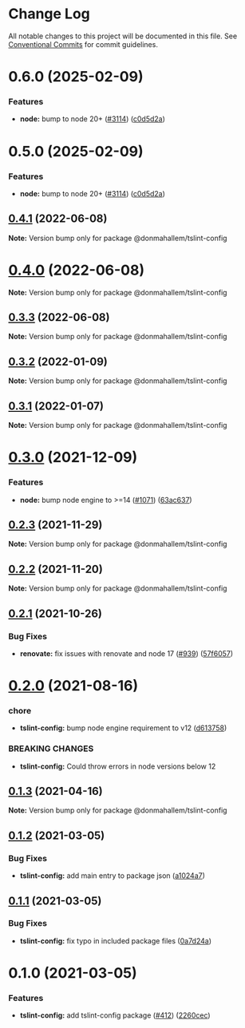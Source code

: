# Change Log

All notable changes to this project will be documented in this file.
See [Conventional Commits](https://conventionalcommits.org) for commit guidelines.

# 0.6.0 (2025-02-09)

### Features

- **node:** bump to node 20+ ([#3114](https://github.com/donmahallem/js-libs/issues/3114)) ([c0d5d2a](https://github.com/donmahallem/js-libs/commit/c0d5d2a9c19088d2f1e7c33de84e8f14bd7aa084))

# 0.5.0 (2025-02-09)

### Features

- **node:** bump to node 20+ ([#3114](https://github.com/donmahallem/js-libs/issues/3114)) ([c0d5d2a](https://github.com/donmahallem/js-libs/commit/c0d5d2a9c19088d2f1e7c33de84e8f14bd7aa084))

## [0.4.1](https://github.com/donmahallem/js-libs/compare/@donmahallem/tslint-config@0.4.0...@donmahallem/tslint-config@0.4.1) (2022-06-08)

**Note:** Version bump only for package @donmahallem/tslint-config

# [0.4.0](https://github.com/donmahallem/js-libs/compare/@donmahallem/tslint-config@0.3.2...@donmahallem/tslint-config@0.4.0) (2022-06-08)

**Note:** Version bump only for package @donmahallem/tslint-config

## [0.3.3](https://github.com/donmahallem/js-libs/compare/@donmahallem/tslint-config@0.3.2...@donmahallem/tslint-config@0.3.3) (2022-06-08)

**Note:** Version bump only for package @donmahallem/tslint-config

## [0.3.2](https://github.com/donmahallem/js-libs/compare/@donmahallem/tslint-config@0.3.1...@donmahallem/tslint-config@0.3.2) (2022-01-09)

**Note:** Version bump only for package @donmahallem/tslint-config

## [0.3.1](https://github.com/donmahallem/js-libs/compare/@donmahallem/tslint-config@0.3.0...@donmahallem/tslint-config@0.3.1) (2022-01-07)

**Note:** Version bump only for package @donmahallem/tslint-config

# [0.3.0](https://github.com/donmahallem/js-libs/compare/@donmahallem/tslint-config@0.2.3...@donmahallem/tslint-config@0.3.0) (2021-12-09)

### Features

- **node:** bump node engine to >=14 ([#1071](https://github.com/donmahallem/js-libs/issues/1071)) ([63ac637](https://github.com/donmahallem/js-libs/commit/63ac63722f070970e7d42062b900deaff63dffdc))

## [0.2.3](https://github.com/donmahallem/js-libs/compare/@donmahallem/tslint-config@0.2.2...@donmahallem/tslint-config@0.2.3) (2021-11-29)

**Note:** Version bump only for package @donmahallem/tslint-config

## [0.2.2](https://github.com/donmahallem/js-libs/compare/@donmahallem/tslint-config@0.2.1...@donmahallem/tslint-config@0.2.2) (2021-11-20)

**Note:** Version bump only for package @donmahallem/tslint-config

## [0.2.1](https://github.com/donmahallem/js-libs/compare/@donmahallem/tslint-config@0.2.0...@donmahallem/tslint-config@0.2.1) (2021-10-26)

### Bug Fixes

- **renovate:** fix issues with renovate and node 17 ([#939](https://github.com/donmahallem/js-libs/issues/939)) ([57f6057](https://github.com/donmahallem/js-libs/commit/57f6057542b9b7f8d70a544a37fe36bf98c859dc))

# [0.2.0](https://github.com/donmahallem/js-libs/compare/@donmahallem/tslint-config@0.1.3...@donmahallem/tslint-config@0.2.0) (2021-08-16)

### chore

- **tslint-config:** bump node engine requirement to v12 ([d613758](https://github.com/donmahallem/js-libs/commit/d613758bca6aee5477033371dbd896d7c74992ae))

### BREAKING CHANGES

- **tslint-config:** Could throw errors in node versions below 12

## [0.1.3](https://github.com/donmahallem/js-libs/compare/@donmahallem/tslint-config@0.1.2...@donmahallem/tslint-config@0.1.3) (2021-04-16)

**Note:** Version bump only for package @donmahallem/tslint-config

## [0.1.2](https://github.com/donmahallem/js-libs/compare/@donmahallem/tslint-config@0.1.1...@donmahallem/tslint-config@0.1.2) (2021-03-05)

### Bug Fixes

- **tslint-config:** add main entry to package json ([a1024a7](https://github.com/donmahallem/js-libs/commit/a1024a72566e6ae0333c18cdfee71712ab889100))

## [0.1.1](https://github.com/donmahallem/js-libs/compare/@donmahallem/tslint-config@0.1.0...@donmahallem/tslint-config@0.1.1) (2021-03-05)

### Bug Fixes

- **tslint-config:** fix typo in included package files ([0a7d24a](https://github.com/donmahallem/js-libs/commit/0a7d24abb399878ef0a76f9d0698acdbf2402fc7))

# 0.1.0 (2021-03-05)

### Features

- **tslint-config:** add tslint-config package ([#412](https://github.com/donmahallem/js-libs/issues/412)) ([2260cec](https://github.com/donmahallem/js-libs/commit/2260cec0071c55f364dfe7e51161251f1b89d227))
